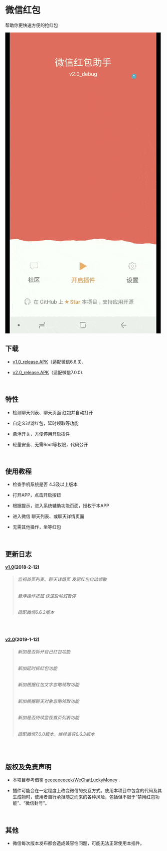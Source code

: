 
# 微信红包
帮助你更快速方便的抢红包
 
![image](https://github.com/xxxls/resources/raw/master/WechatLuckyMoney/image/demo.gif)
&nbsp;

## 下载

 * [v1.0_release.APK](https://github.com/xxxls/resources/raw/master/WechatLuckyMoney/apk/v1.0_release.apk)（适配微信6.6.3).

 * [v2.0_release.APK](https://github.com/xxxls/WechatLuckyMoney/releases/download/v2.0-GA/v2.0_release.apk)（适配微信7.0.0).

&nbsp;


## 特性
 
 * 检测聊天列表、聊天页面 红包并自动打开
 
 * 自定义过滤红包，延时领取等功能
 
 * 悬浮开关，方便停用开启插件
 
 * 轻量安全、无需Root等权限，代码公开
 
&nbsp;
 
 ##  使用教程
 
 * 检查手机系统是否 4.3及以上版本
 
 * 打开APP，点击开启按钮
 
 * 根据提示，进入系统辅助功能页面，授权于本APP
 
 * 进入微信 聊天列表、或聊天详情页面
 
 * 无需其他操作，坐等红包
 
&nbsp;

## 更新日志

#### [v1.0](https://github.com/xxxls/resources/raw/master/WechatLuckyMoney/apk/v1.0_release.apk)(2018-2-12)
> ###### 监视首页列表、聊天详情页 发现红包自动领取
> ###### 悬浮操作按钮 快速启动或暂停
> ###### 适配微信6.6.3版本

&nbsp;

#### [v2.0](https://github.com/xxxls/WechatLuckyMoney/releases/download/v2.0-GA/v2.0_release.apk)(2019-1-12)
> ###### 新加是否拆开自己红包功能
> ###### 新加延时拆红包功能
> ###### 新加根据红包文字忽略领取功能
> ###### 新加根据聊天对象忽略领取功能
> ###### 新加是否持续监视首页列表功能
> ###### 适配微信7.0.0版本，继续兼容6.6.3版本

&nbsp;

## 版权及免责声明

* 本项目参考借鉴 [geeeeeeeeek/WeChatLuckyMoney](https://github.com/geeeeeeeeek/WeChatLuckyMoney) .

* 插件可能会在一定程度上改变微信的交互方式。使用本项目中包含的代码及其生成物时，使用者自行承担随之而来的各种风险，包括但不限于“禁用红包功能”、“微信封号”。

&nbsp;

## 其他

* 微信每次版本发布都会造成兼容性问题，可能无法正常使用本插件。

